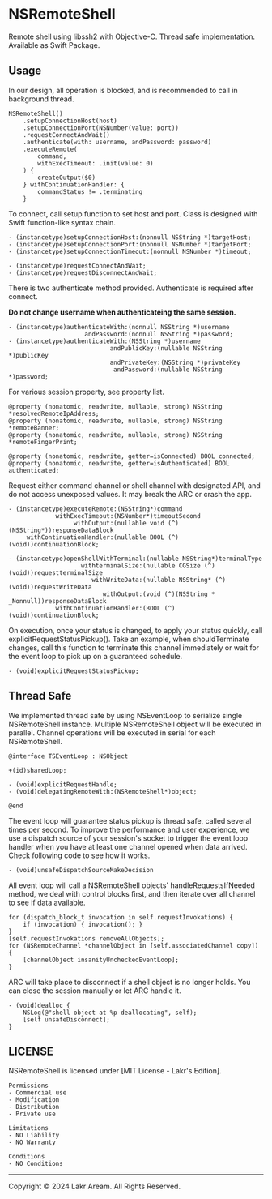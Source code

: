 # NSRemoteShell

Remote shell using libssh2 with Objective-C. Thread safe implementation. Available as Swift Package.

## Usage

In our design, all operation is blocked, and is recommended to call in background thread.

```
NSRemoteShell()
    .setupConnectionHost(host)
    .setupConnectionPort(NSNumber(value: port))
    .requestConnectAndWait()
    .authenticate(with: username, andPassword: password)
    .executeRemote(
        command,
        withExecTimeout: .init(value: 0)
    ) {
        createOutput($0) 
    } withContinuationHandler: {
        commandStatus != .terminating
    }
```

To connect, call setup function to set host and port. Class is designed with Swift function-like syntax chain.

```
- (instancetype)setupConnectionHost:(nonnull NSString *)targetHost;
- (instancetype)setupConnectionPort:(nonnull NSNumber *)targetPort;
- (instancetype)setupConnectionTimeout:(nonnull NSNumber *)timeout;

- (instancetype)requestConnectAndWait;
- (instancetype)requestDisconnectAndWait;
```

There is two authenticate method provided. Authenticate is required after connect.

**Do not change username when authenticateing the same session.**

```
- (instancetype)authenticateWith:(nonnull NSString *)username
                     andPassword:(nonnull NSString *)password;
- (instancetype)authenticateWith:(NSString *)username
                            andPublicKey:(nullable NSString *)publicKey
                            andPrivateKey:(NSString *)privateKey
                             andPassword:(nullable NSString *)password;
```

For various session property, see property list.

```
@property (nonatomic, readwrite, nullable, strong) NSString *resolvedRemoteIpAddress;
@property (nonatomic, readwrite, nullable, strong) NSString *remoteBanner;
@property (nonatomic, readwrite, nullable, strong) NSString *remoteFingerPrint;

@property (nonatomic, readwrite, getter=isConnected) BOOL connected;
@property (nonatomic, readwrite, getter=isAuthenticated) BOOL authenticated;
```

Request either command channel or shell channel with designated API, and do not access unexposed values. It may break the ARC or crash the app.

```
- (instancetype)executeRemote:(NSString*)command
             withExecTimeout:(NSNumber*)timeoutSecond
                  withOutput:(nullable void (^)(NSString*))responseDataBlock
     withContinuationHandler:(nullable BOOL (^)(void))continuationBlock;

- (instancetype)openShellWithTerminal:(nullable NSString*)terminalType
                    withterminalSize:(nullable CGSize (^)(void))requestterminalSize
                       withWriteData:(nullable NSString* (^)(void))requestWriteData
                          withOutput:(void (^)(NSString * _Nonnull))responseDataBlock
             withContinuationHandler:(BOOL (^)(void))continuationBlock;
```

On execution, once your status is changed, to apply your status quickly, call explicitRequestStatusPickup(). Take an example, when shouldTerminate changes, call this function to terminate this channel immediately or wait for the event loop to pick up on a guaranteed schedule.

```
- (void)explicitRequestStatusPickup;
```

## Thread Safe

We implemented thread safe by using NSEventLoop to serialize single NSRemoteShell instance. Multiple NSRemoteShell object will be executed in parallel. Channel operations will be executed in serial for each NSRemoteShell.

```
@interface TSEventLoop : NSObject

+(id)sharedLoop;

- (void)explicitRequestHandle;
- (void)delegatingRemoteWith:(NSRemoteShell*)object;

@end
```

The event loop will guarantee status pickup is thread safe, called several times per second. To improve the performance and user experience, we use a dispatch source of your session's socket to trigger the event loop handler when you have at least one channel opened when data arrived. Check following code to see how it works.

```
- (void)unsafeDispatchSourceMakeDecision
```

All event loop will call a NSRemoteShell objects' handleRequestsIfNeeded method, we deal with control blocks first, and then iterate over all channel to see if data available.

```
for (dispatch_block_t invocation in self.requestInvokations) {
    if (invocation) { invocation(); }
}
[self.requestInvokations removeAllObjects];
for (NSRemoteChannel *channelObject in [self.associatedChannel copy]) {
    [channelObject insanityUncheckedEventLoop];
}
```

ARC will take place to disconnect if a shell object is no longer holds. You can close the session manually or let ARC handle it.

```
- (void)dealloc {
    NSLog(@"shell object at %p deallocating", self);
    [self unsafeDisconnect];
}
```

## LICENSE

NSRemoteShell is licensed under [MIT License - Lakr's Edition].

```
Permissions
- Commercial use
- Modification
- Distribution
- Private use

Limitations
- NO Liability
- NO Warranty

Conditions
- NO Conditions
```

---

Copyright © 2024 Lakr Aream. All Rights Reserved.
